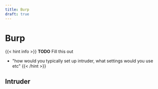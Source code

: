 ```yaml
---
title: Burp
draft: true
---
```


# Burp
{{< hint info >}}
**TODO** Fill this out
- "how would you typically set up intruder, what settings would you use etc"
{{< /hint >}}

## Intruder

